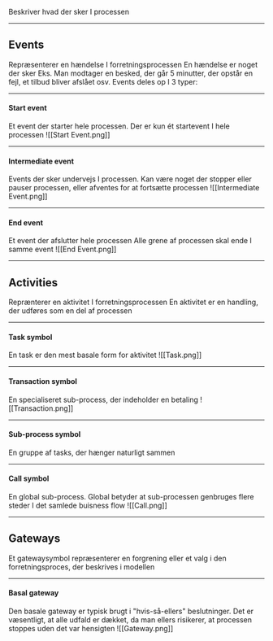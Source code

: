 Beskriver hvad der sker I processen

---

## Events
Repræsenterer en hændelse I forretningsprocessen
En hændelse er noget der sker
Eks. Man modtager en besked, der går 5 minutter, der opstår en fejl, et tilbud bliver afslået osv.
Events deles op I 3 typer:

---

#### Start event
Et event der starter hele processen. Der er kun ét startevent I hele processen
![[Start Event.png]]

---

#### Intermediate event
Events der sker undervejs I processen.
Kan være noget der stopper eller pauser processen, eller afventes for at fortsætte processen
![[Intermediate Event.png]]

---

#### End event
Et event der afslutter hele processen
Alle grene af processen skal ende I samme event
![[End Event.png]]

---

## Activities
Reprænterer en aktivitet I forretningsprocessen
En aktivitet er en handling, der udføres som en del af processen

---

#### Task symbol
En task er den mest basale form for aktivitet
![[Task.png]]

---

#### Transaction symbol
En specialiseret sub-process, der indeholder en betaling
![[Transaction.png]]

---

#### Sub-process symbol
En gruppe af tasks, der hænger naturligt sammen

---

#### Call symbol
En global sub-process.
Global betyder at sub-processen genbruges flere steder I det samlede buisness flow
![[Call.png]]

---

## Gateways
Et gatewaysymbol repræsenterer en forgrening eller et valg i den forretningsproces, der beskrives i modellen

---

#### Basal gateway
Den basale gateway er typisk brugt i "hvis-så-ellers" beslutninger.
Det er væsentligt, at alle udfald er dækket, da man ellers risikerer, at processen stoppes uden det var hensigten
![[Gateway.png]]